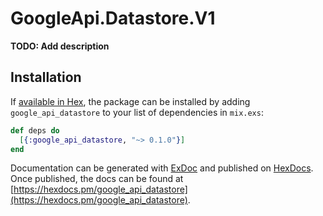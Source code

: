 # GoogleApi.Datastore.V1

**TODO: Add description**

## Installation

If [available in Hex](https://hex.pm/docs/publish), the package can be installed
by adding `google_api_datastore` to your list of dependencies in `mix.exs`:

```elixir
def deps do
  [{:google_api_datastore, "~> 0.1.0"}]
end
```

Documentation can be generated with [ExDoc](https://github.com/elixir-lang/ex_doc)
and published on [HexDocs](https://hexdocs.pm). Once published, the docs can
be found at [https://hexdocs.pm/google_api_datastore](https://hexdocs.pm/google_api_datastore).
